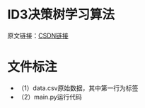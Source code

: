 # ID3决策树学习算法

原文链接：[CSDN链接](https://blog.csdn.net/weixin_46346676/article/details/117857279)

# 文件标注

* （1）data.csv原始数据，其中第一行为标签
* （2）main.py运行代码